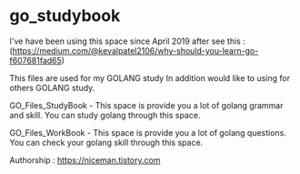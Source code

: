 # go_studybook

I've have been using this space since April 2019 after see this : (https://medium.com/@kevalpatel2106/why-should-you-learn-go-f607681fad65)

This files are used for my GOLANG study In addition would like to using for others GOLANG study.


GO_Files_StudyBook - This space is provide you a lot of golang grammar and skill. You can study golang through this space.


GO_Files_WorkBook - This space is provide you a lot of golang questions. You can check your golang skill through this space. 


Authorship : https://niceman.tistory.com
